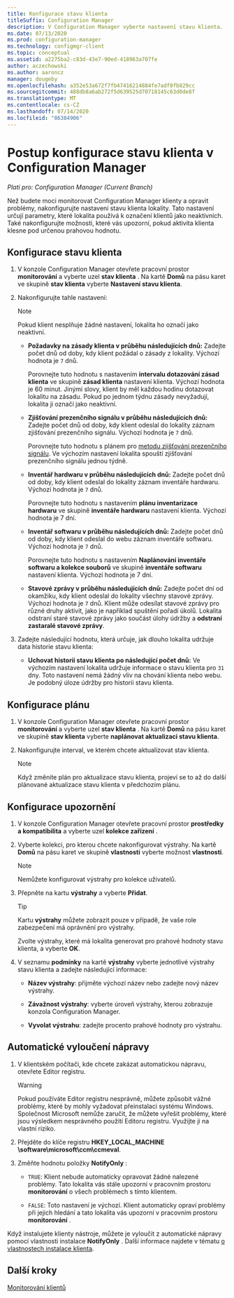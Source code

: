 ```yaml
---
title: Konfigurace stavu klienta
titleSuffix: Configuration Manager
description: V Configuration Manager vyberte nastavení stavu klienta.
ms.date: 07/13/2020
ms.prod: configuration-manager
ms.technology: configmgr-client
ms.topic: conceptual
ms.assetid: a2275ba2-c83d-43e7-90ed-418963a707fe
author: aczechowski
ms.author: aaroncz
manager: dougeby
ms.openlocfilehash: a352e53a672f7fb47416214884fe7adf0fb829cc
ms.sourcegitcommit: 488db8a6ab272f5d639525d70718145c63d0de8f
ms.translationtype: MT
ms.contentlocale: cs-CZ
ms.lasthandoff: 07/14/2020
ms.locfileid: "86384906"
---
```

# <a name="how-to-configure-client-status-in-configuration-manager"></a>Postup konfigurace stavu klienta v Configuration Manager

*Platí pro: Configuration Manager (Current Branch)*

Než budete moci monitorovat Configuration Manager klienty a opravit problémy, nakonfigurujte nastavení stavu klienta lokality. Tato nastavení určují parametry, které lokalita používá k označení klientů jako neaktivních. Také nakonfigurujte možnosti, které vás upozorní, pokud aktivita klienta klesne pod určenou prahovou hodnotu.

## <a name="configure-client-status"></a>Konfigurace stavu klienta

1. V konzole Configuration Manager otevřete pracovní prostor **monitorování** a vyberte uzel **stav klienta** . Na kartě **Domů** na pásu karet ve skupině **stav klienta** vyberte **Nastavení stavu klienta**.

1. Nakonfigurujte tahle nastavení:

    > [!NOTE]
    > Pokud klient nesplňuje žádné nastavení, lokalita ho označí jako neaktivní.

    - **Požadavky na zásady klienta v průběhu následujících dnů:** Zadejte počet dnů od doby, kdy klient požádal o zásady z lokality. Výchozí hodnota je `7` dnů.

      Porovnejte tuto hodnotu s nastavením **intervalu dotazování zásad klienta** ve skupině **zásad klienta** nastavení klienta. Výchozí hodnota je 60 minut. Jinými slovy, klient by měl každou hodinu dotazovat lokalitu na zásadu. Pokud po jednom týdnu zásady nevyžadují, lokalita ji označí jako neaktivní.

    - **Zjišťování prezenčního signálu v průběhu následujících dnů:** Zadejte počet dnů od doby, kdy klient odeslal do lokality záznam zjišťování prezenčního signálu. Výchozí hodnota je `7` dnů.

      Porovnejte tuto hodnotu s plánem pro [metodu zjišťování prezenčního signálu](../../servers/deploy/configure/about-discovery-methods.md). Ve výchozím nastavení lokalita spouští zjišťování prezenčního signálu jednou týdně.

    - **Inventář hardwaru v průběhu následujících dnů:** Zadejte počet dnů od doby, kdy klient odeslal do lokality záznam inventáře hardwaru. Výchozí hodnota je `7` dnů.

      Porovnejte tuto hodnotu s nastavením **plánu inventarizace hardwaru** ve skupině **inventáře hardwaru** nastavení klienta. Výchozí hodnota je 7 dní.

    - **Inventář softwaru v průběhu následujících dnů:** Zadejte počet dnů od doby, kdy klient odeslal do webu záznam inventáře softwaru. Výchozí hodnota je `7` dnů.

      Porovnejte tuto hodnotu s nastavením **Naplánování inventáře softwaru a kolekce souborů** ve skupině **inventáře softwaru** nastavení klienta. Výchozí hodnota je 7 dní.

    - **Stavové zprávy v průběhu následujících dnů:** Zadejte počet dní od okamžiku, kdy klient odeslal do lokality všechny stavové zprávy. Výchozí hodnota je `7` dnů. Klient může odesílat stavové zprávy pro různé druhy aktivit, jako je například spuštění pořadí úkolů. Lokalita odstraní staré stavové zprávy jako součást úlohy údržby a **odstraní zastaralé stavové zprávy**.

1. Zadejte následující hodnotu, která určuje, jak dlouho lokalita udržuje data historie stavu klienta:

    - **Uchovat historii stavu klienta po následující počet dnů:** Ve výchozím nastavení lokalita udržuje informace o stavu klienta pro `31` dny. Toto nastavení nemá žádný vliv na chování klienta nebo webu. Je podobný úloze údržby pro historii stavu klienta.

## <a name="configure-the-schedule"></a>Konfigurace plánu

1. V konzole Configuration Manager otevřete pracovní prostor **monitorování** a vyberte uzel **stav klienta** . Na kartě **Domů** na pásu karet ve skupině **stav klienta** vyberte **naplánovat aktualizaci stavu klienta**.

1. Nakonfigurujte interval, ve kterém chcete aktualizovat stav klienta.

    > [!NOTE]
    > Když změníte plán pro aktualizace stavu klienta, projeví se to až do další plánované aktualizace stavu klienta v předchozím plánu.

## <a name="configure-alerts"></a>Konfigurace upozornění

1. V konzole Configuration Manager otevřete pracovní prostor **prostředky a kompatibilita** a vyberte uzel **kolekce zařízení** .

1. Vyberte kolekci, pro kterou chcete nakonfigurovat výstrahy. Na kartě **Domů** na pásu karet ve skupině **vlastnosti** vyberte možnost **vlastnosti**.

    > [!NOTE]
    > Nemůžete konfigurovat výstrahy pro kolekce uživatelů.

1. Přepněte na kartu **výstrahy** a vyberte **Přidat**.

   > [!TIP]
   > Kartu **výstrahy** můžete zobrazit pouze v případě, že vaše role zabezpečení má oprávnění pro výstrahy.

    Zvolte výstrahy, které má lokalita generovat pro prahové hodnoty stavu klienta, a vyberte **OK**.

1. V seznamu **podmínky** na kartě **výstrahy** vyberte jednotlivé výstrahy stavu klienta a zadejte následující informace:

    - **Název výstrahy**: přijměte výchozí název nebo zadejte nový název výstrahy.

    - **Závažnost výstrahy**: vyberte úroveň výstrahy, kterou zobrazuje konzola Configuration Manager.

    - **Vyvolat výstrahu**: zadejte procento prahové hodnoty pro výstrahu.

## <a name="automatic-remediation-exclusion"></a>Automatické vyloučení nápravy

1. V klientském počítači, kde chcete zakázat automatickou nápravu, otevřete Editor registru.

    > [!WARNING]
    > Pokud používáte Editor registru nesprávně, můžete způsobit vážné problémy, které by mohly vyžadovat přeinstalaci systému Windows. Společnost Microsoft nemůže zaručit, že můžete vyřešit problémy, které jsou výsledkem nesprávného použití Editoru registru. Využijte ji na vlastní riziko.

1. Přejděte do klíče registru **HKEY_LOCAL_MACHINE \software\microsoft\ccm\ccmeval**.

1. Změňte hodnotu položky **NotifyOnly** :

    - `TRUE`: Klient nebude automaticky opravovat žádné nalezené problémy. Tato lokalita vás stále upozorní v pracovním prostoru **monitorování** o všech problémech s tímto klientem.

    - `FALSE`: Toto nastavení je výchozí. Klient automaticky opraví problémy při jejich hledání a tato lokalita vás upozorní v pracovním prostoru **monitorování** .

Když instalujete klienty nástroje, můžete je vyloučit z automatické nápravy pomocí vlastnosti instalace **NotifyOnly** . Další informace najdete v tématu [o vlastnostech instalace klienta](about-client-installation-properties.md).

## <a name="next-steps"></a>Další kroky

[Monitorování klientů](../manage/monitor-clients.md)
